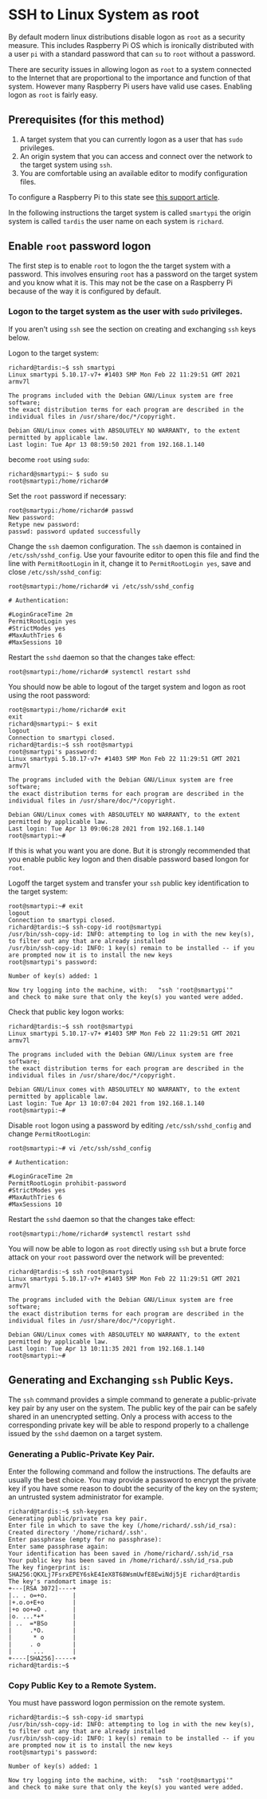 # SSH to Linux System as root

By default modern linux distributions disable logon as `root` as a security measure. This includes Raspberry Pi OS
which is ironically distributed with a user `pi` with a standard password that can `su` to `root` without a password.

There are security issues in allowing logon as `root` to a system connected to the Internet that are proportional to
the importance and function of that system. However many Raspberry Pi users have valid use cases. Enabling logon as
`root` is fairly easy.

## Prerequisites (for this method)

1. A target system that you can currently logon as a user that has `sudo` privileges.
1. An origin system that you can access and connect over the network to the target system using `ssh`.
1. You are comfortable using an available editor to modify configuration files.

To configure a Raspberry Pi to this state see [this support article](https://www.raspberrypi.org/documentation/remote-access/ssh/).

In the following instructions the target system is called `smartypi` the origin system is called `tardis` the user
name on each system is `richard`.

## Enable `root` password logon

The first step is to enable `root` to logon the the target system with a password. This involves ensuring `root` has
a password on the target system and you know what it is. This may not be the case on a Raspberry Pi because of the
way it is configured by default.

### Logon to the target system as the user with `sudo` privileges.

If you aren't using `ssh` see the section on creating and exchanging `ssh` keys below.
 
Logon to the target system:

```
richard@tardis:~$ ssh smartypi
Linux smartypi 5.10.17-v7+ #1403 SMP Mon Feb 22 11:29:51 GMT 2021 armv7l

The programs included with the Debian GNU/Linux system are free software;
the exact distribution terms for each program are described in the
individual files in /usr/share/doc/*/copyright.

Debian GNU/Linux comes with ABSOLUTELY NO WARRANTY, to the extent
permitted by applicable law.
Last login: Tue Apr 13 08:59:50 2021 from 192.168.1.140
```

become `root` using `sudo`:
```shell script
richard@smartypi:~ $ sudo su
root@smartypi:/home/richard# 
```

Set the `root` password if necessary: 
```shell script
root@smartypi:/home/richard# passwd
New password: 
Retype new password: 
passwd: password updated successfully
```

Change the `ssh` daemon configuration. The `ssh` daemon is contained in `/etc/ssh/sshd_config`. Use your favourite
editor to open this file and find the line with `PermitRootLogin` in it, change it to `PermitRootLogin yes`, save
and close `/etc/ssh/sshd_config`:
```shell script
root@smartypi:/home/richard# vi /etc/ssh/sshd_config
```

```
# Authentication:

#LoginGraceTime 2m
PermitRootLogin yes
#StrictModes yes
#MaxAuthTries 6
#MaxSessions 10
```

Restart the `sshd` daemon so that the changes take effect:
```shell script
root@smartypi:/home/richard# systemctl restart sshd
```

You should now be able to logout of the target system and logon as root using the root password:
```shell script
root@smartypi:/home/richard# exit
exit
richard@smartypi:~ $ exit
logout
Connection to smartypi closed.
richard@tardis:~$ ssh root@smartypi
root@smartypi's password: 
Linux smartypi 5.10.17-v7+ #1403 SMP Mon Feb 22 11:29:51 GMT 2021 armv7l

The programs included with the Debian GNU/Linux system are free software;
the exact distribution terms for each program are described in the
individual files in /usr/share/doc/*/copyright.

Debian GNU/Linux comes with ABSOLUTELY NO WARRANTY, to the extent
permitted by applicable law.
Last login: Tue Apr 13 09:06:28 2021 from 192.168.1.140
root@smartypi:~# 
```

If this is what you want you are done. But it is strongly recommended that you enable public key logon and then
disable password based longon for `root`.

Logoff the target system and transfer your `ssh` public key identification to the target system:
```shell script
root@smartypi:~# exit
logout
Connection to smartypi closed.
richard@tardis:~$ ssh-copy-id root@smartypi
/usr/bin/ssh-copy-id: INFO: attempting to log in with the new key(s), to filter out any that are already installed
/usr/bin/ssh-copy-id: INFO: 1 key(s) remain to be installed -- if you are prompted now it is to install the new keys
root@smartypi's password: 

Number of key(s) added: 1

Now try logging into the machine, with:   "ssh 'root@smartypi'"
and check to make sure that only the key(s) you wanted were added.
```

Check that public key logon works:
```shell script
richard@tardis:~$ ssh root@smartypi
Linux smartypi 5.10.17-v7+ #1403 SMP Mon Feb 22 11:29:51 GMT 2021 armv7l

The programs included with the Debian GNU/Linux system are free software;
the exact distribution terms for each program are described in the
individual files in /usr/share/doc/*/copyright.

Debian GNU/Linux comes with ABSOLUTELY NO WARRANTY, to the extent
permitted by applicable law.
Last login: Tue Apr 13 10:07:04 2021 from 192.168.1.140
root@smartypi:~# 
```

Disable `root` logon using a password by editing `/etc/ssh/sshd_config` and change `PermitRootLogin`:
```shell script
root@smartypi:~# vi /etc/ssh/sshd_config 
```
```shell script
# Authentication:

#LoginGraceTime 2m
PermitRootLogin prohibit-password
#StrictModes yes
#MaxAuthTries 6
#MaxSessions 10
```

Restart the `sshd` daemon so that the changes take effect:
```shell script
root@smartypi:/home/richard# systemctl restart sshd
```

You will now be able to logon as `root` directly using `ssh` but a brute force attack on your `root` password over
the network will be prevented:
```shell script
richard@tardis:~$ ssh root@smartypi
Linux smartypi 5.10.17-v7+ #1403 SMP Mon Feb 22 11:29:51 GMT 2021 armv7l

The programs included with the Debian GNU/Linux system are free software;
the exact distribution terms for each program are described in the
individual files in /usr/share/doc/*/copyright.

Debian GNU/Linux comes with ABSOLUTELY NO WARRANTY, to the extent
permitted by applicable law.
Last login: Tue Apr 13 10:11:35 2021 from 192.168.1.140
root@smartypi:~# 
```

## Generating and Exchanging `ssh` Public Keys.

The `ssh` command provides a simple command to generate a public-private key pair by any user on the system. The
public key of the pair can be safely shared in an unencrypted setting. Only a process with access to the corresponding
private key will be able to respond properly to a challenge issued by the `sshd` daemon on a target system.

### Generating a Public-Private Key Pair.

Enter the following command and follow the instructions. The defaults are usually the best choice. You may provide a
password to encrypt the private key if you have some reason to doubt the security of the key on the system; an
untrusted system administrator for example.

```shell script
richard@tardis:~$ ssh-keygen 
Generating public/private rsa key pair.
Enter file in which to save the key (/home/richard/.ssh/id_rsa): 
Created directory '/home/richard/.ssh'.
Enter passphrase (empty for no passphrase): 
Enter same passphrase again: 
Your identification has been saved in /home/richard/.ssh/id_rsa
Your public key has been saved in /home/richard/.ssh/id_rsa.pub
The key fingerprint is:
SHA256:QKXLj7FsrxEPEY6skE4IeX8T68WsmUwfE8EwiNdj5jE richard@tardis
The key's randomart image is:
+---[RSA 3072]----+
|.. . o=+o.       |
|+.o.o+E+o        |
|+o oo+=O .       |
|o. ...*+*        |
| ..  =*BSo       |
|     .*O.        |
|      * o        |
|     . o         |
|      ...        |
+----[SHA256]-----+
richard@tardis:~$ 
```

### Copy Public Key to a Remote System.

You must have password logon permission on the remote system.

```shell script
richard@tardis:~$ ssh-copy-id smartypi
/usr/bin/ssh-copy-id: INFO: attempting to log in with the new key(s), to filter out any that are already installed
/usr/bin/ssh-copy-id: INFO: 1 key(s) remain to be installed -- if you are prompted now it is to install the new keys
root@smartypi's password: 

Number of key(s) added: 1

Now try logging into the machine, with:   "ssh 'root@smartypi'"
and check to make sure that only the key(s) you wanted were added.
```